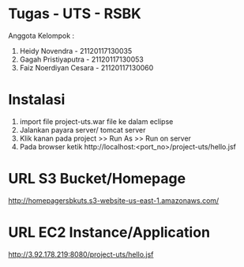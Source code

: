 # Tugas - UTS - RSBK
Anggota Kelompok :
1. Heidy Novendra - 21120117130035
2. Gagah Pristiyaputra - 21120117130053
3. Faiz Noerdiyan Cesara - 21120117130060

# Instalasi
1. import file project-uts.war file ke dalam eclipse
2. Jalankan payara server/ tomcat server
3. Klik kanan pada project >> Run As >> Run on server
4. Pada browser ketik http://localhost:<port_no>/project-uts/hello.jsf

# URL S3 Bucket/Homepage
http://homepagersbkuts.s3-website-us-east-1.amazonaws.com/

# URL EC2 Instance/Application
http://3.92.178.219:8080/project-uts/hello.jsf
